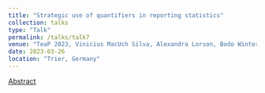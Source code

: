 ```yaml
---
title: "Strategic use of quantifiers in reporting statistics"
collection: talks
type: "Talk"
permalink: /talks/talk7
venue: "TeaP 2023, Vinicius MacUch Silva, Alexandra Lorson, Bodo Winter"
date: 2023-03-26
location: "Trier, Germany"
---
```


[Abstract](http://alex-lorson.github.io/files/TeaPAbstractVni.pdf)
